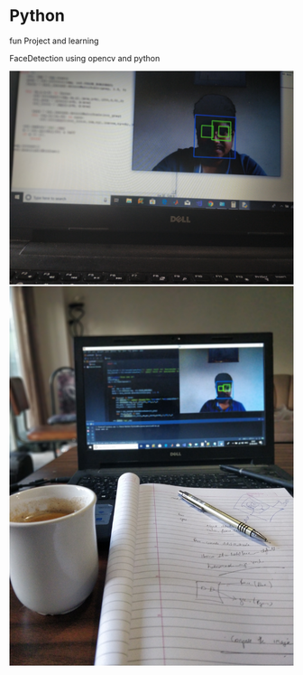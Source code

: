 # Python
fun Project and learning

FaceDetection using opencv and python

![](images/IMG_20180822_191022_Bokeh.jpg)
![](images/IMG_20180822_194536_Bokeh.jpg)
